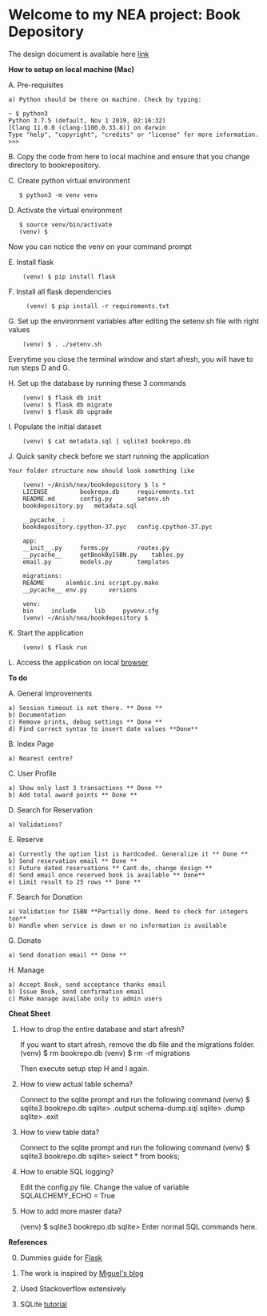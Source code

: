 Welcome to my NEA project: Book Depository
===========================================

The design document is available here [link](https://www.google.com)


**How to setup on local machine (Mac)**

A. Pre-requisites

    a) Python should be there on machine. Check by typing:

```
~ $ python3
Python 3.7.5 (default, Nov 1 2019, 02:16:32)
[Clang 11.0.0 (clang-1100.0.33.8)] on darwin
Type "help", "copyright", "credits" or "license" for more information.
>>> 
```

B. Copy the code from here to local machine and ensure that you change directory to bookrepository. 

C. Create python virtual environment
 ```   
    $ python3 -m venv venv
```

D. Activate the virtual environment
 ```   
    $ source venv/bin/activate
    (venv) $
```
Now you can notice the venv on your command prompt

E. Install flask
```
    (venv) $ pip install flask
```

F. Install all flask dependencies
```
     (venv) $ pip install -r requirements.txt
```

G. Set up the environment variables after editing the setenv.sh file with right values
```
    (venv) $ . ./setenv.sh
```
Everytime you close the terminal window and start afresh, you will have to run steps D and G.

H. Set up the database by running these 3 commands
```
    (venv) $ flask db init
    (venv) $ flask db migrate
    (venv) $ flask db upgrade
```

I. Populate the initial dataset
```
    (venv) $ cat metadata.sql | sqlite3 bookrepo.db
```
J. Quick sanity check before we start running the application

    Your folder structure now should look something like

        (venv) ~/Anish/nea/bookdepository $ ls *
        LICENSE			bookrepo.db		requirements.txt
        README.md		config.py		setenv.sh
        bookdepository.py	metadata.sql		

        __pycache__:
        bookdepository.cpython-37.pyc	config.cpython-37.pyc

        app:
        __init__.py		forms.py		routes.py
        __pycache__		getBookByISBN.py	tables.py
        email.py		models.py		templates

        migrations:
        README		alembic.ini	script.py.mako
        __pycache__	env.py		versions

        venv:
        bin		include		lib		pyvenv.cfg
        (venv) ~/Anish/nea/bookdepository $ 

K. Start the application
```
    (venv) $ flask run
```

L. Access the application on local [browser](http://127.0.0.1:5000)

**To do**

A. General Improvements

    a) Session timeout is not there. ** Done **
    b) Documentation
    c) Remove prints, debug settings ** Done **
    d) Find correct syntax to insert date values **Done**

B. Index Page

    a) Nearest centre?

C. User Profile

    a) Show only last 3 transactions ** Done **
    b) Add total award points ** Done **

D. Search for Reservation

    a) Validations?

E. Reserve

    a) Currently the option list is hardcoded. Generalize it ** Done **
    b) Send reservation email ** Done **
    c) Future dated reservations ** Cant do, change design **
    d) Send email once reserved book is available ** Done**
    e) Limit result to 25 rows ** Done **

F. Search for Donation

    a) Validation for ISBN **Partially done. Need to check for integers too**
    b) Handle when service is down or no information is available

G. Donate

    a) Send donation email ** Done **

H. Manage

    a) Accept Book, send acceptance thanks email
    b) Issue Book, send confirmation email
    c) Make manage availabe only to admin users

**Cheat Sheet**

1. How to drop the entire database and start afresh?

    If you want to start afresh, remove the db file and the migrations folder.
    (venv) $ rm bookrepo.db
    (venv) $ rm -rf migrations

    Then execute setup step H and I again.
    
2. How to view actual table schema?

    Connect to the sqlite prompt and run the following command
    (venv) $ sqlite3 bookrepo.db
    sqlite> .output schema-dump.sql
    sqlite> .dump
    sqlite> .exit

3. How to view table data?

    Connect to the sqlite prompt and run the following command
    (venv) $ sqlite3 bookrepo.db
    sqlite> select * from books;   

4. How to enable SQL logging?

    Edit the config.py file.
    Change the value of variable SQLALCHEMY_ECHO = True

5. How to add more master data?

    (venv) $ sqlite3 bookrepo.db
    sqlite> Enter normal SQL commands here. 


**References**

0. Dummies guide for [Flask](https://codeburst.io/flask-for-dummies-a-beginners-guide-to-flask-part-uno-53aec6afc5b1)

1. The work is inspired by [Miguel's blog](https://blog.miguelgrinberg.com/post/the-flask-mega-tutorial-part-i-hello-world)

2. Used Stackoverflow extensively

3. SQLite [tutorial](https://www.sqlitetutorial.net/)

